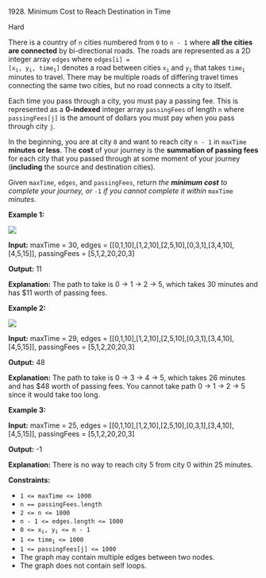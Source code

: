 1928\. Minimum Cost to Reach Destination in Time

Hard

There is a country of `n` cities numbered from `0` to `n - 1` where **all the cities are connected** by bi-directional roads. The roads are represented as a 2D integer array `edges` where <code>edges[i] = [x<sub>i</sub>, y<sub>i</sub>, time<sub>i</sub>]</code> denotes a road between cities <code>x<sub>i</sub></code> and <code>y<sub>i</sub></code> that takes <code>time<sub>i</sub></code> minutes to travel. There may be multiple roads of differing travel times connecting the same two cities, but no road connects a city to itself.

Each time you pass through a city, you must pay a passing fee. This is represented as a **0-indexed** integer array `passingFees` of length `n` where `passingFees[j]` is the amount of dollars you must pay when you pass through city `j`.

In the beginning, you are at city `0` and want to reach city `n - 1` in `maxTime` **minutes or less**. The **cost** of your journey is the **summation of passing fees** for each city that you passed through at some moment of your journey (**including** the source and destination cities).

Given `maxTime`, `edges`, and `passingFees`, return _the **minimum cost** to complete your journey, or_ `-1` _if you cannot complete it within_ `maxTime` _minutes_.

**Example 1:**

![](https://assets.leetcode.com/uploads/2021/06/04/leetgraph1-1.png)

**Input:** maxTime = 30, edges = [[0,1,10],[1,2,10],[2,5,10],[0,3,1],[3,4,10],[4,5,15]], passingFees = [5,1,2,20,20,3]

**Output:** 11

**Explanation:** The path to take is 0 -> 1 -> 2 -> 5, which takes 30 minutes and has $11 worth of passing fees.

**Example 2:**

**![](https://assets.leetcode.com/uploads/2021/06/04/copy-of-leetgraph1-1.png)**

**Input:** maxTime = 29, edges = [[0,1,10],[1,2,10],[2,5,10],[0,3,1],[3,4,10],[4,5,15]], passingFees = [5,1,2,20,20,3]

**Output:** 48

**Explanation:** The path to take is 0 -> 3 -> 4 -> 5, which takes 26 minutes and has $48 worth of passing fees. You cannot take path 0 -> 1 -> 2 -> 5 since it would take too long.

**Example 3:**

**Input:** maxTime = 25, edges = [[0,1,10],[1,2,10],[2,5,10],[0,3,1],[3,4,10],[4,5,15]], passingFees = [5,1,2,20,20,3]

**Output:** -1

**Explanation:** There is no way to reach city 5 from city 0 within 25 minutes.

**Constraints:**

*   `1 <= maxTime <= 1000`
*   `n == passingFees.length`
*   `2 <= n <= 1000`
*   `n - 1 <= edges.length <= 1000`
*   <code>0 <= x<sub>i</sub>, y<sub>i</sub> <= n - 1</code>
*   <code>1 <= time<sub>i</sub> <= 1000</code>
*   `1 <= passingFees[j] <= 1000`
*   The graph may contain multiple edges between two nodes.
*   The graph does not contain self loops.